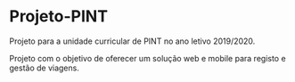 # Projeto-PINT

Projeto para a unidade curricular de PINT no ano letivo 2019/2020.

Projeto com o objetivo de oferecer um solução web e mobile para registo e gestão de viagens.
